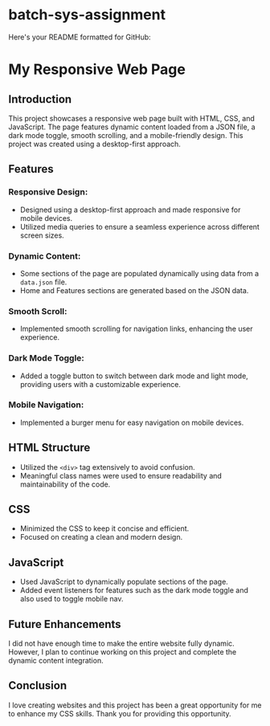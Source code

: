# batch-sys-assignment
Here's your README formatted for GitHub:

# My Responsive Web Page 

## Introduction
This project showcases a responsive web page built with HTML, CSS, and JavaScript. The page features dynamic content loaded from a JSON file, a dark mode toggle, smooth scrolling, and a mobile-friendly design. This project was created using a desktop-first approach.

## Features

### Responsive Design:
- Designed using a desktop-first approach and made responsive for mobile devices.
- Utilized media queries to ensure a seamless experience across different screen sizes.

### Dynamic Content:
- Some sections of the page are populated dynamically using data from a `data.json` file.
- Home and Features sections are generated based on the JSON data.

### Smooth Scroll:
- Implemented smooth scrolling for navigation links, enhancing the user experience.

### Dark Mode Toggle:
- Added a toggle button to switch between dark mode and light mode, providing users with a customizable experience.

### Mobile Navigation:
- Implemented a burger menu for easy navigation on mobile devices.

## HTML Structure
- Utilized the `<div>` tag extensively to avoid confusion.
- Meaningful class names were used to ensure readability and maintainability of the code.

## CSS
- Minimized the CSS to keep it concise and efficient.
- Focused on creating a clean and modern design.

## JavaScript
- Used JavaScript to dynamically populate sections of the page.
- Added event listeners for features such as the dark mode toggle and also used to toggle mobile nav.

## Future Enhancements
I did not have enough time to make the entire website fully dynamic. However, I plan to continue working on this project and complete the dynamic content integration.

## Conclusion
I love creating websites and this project has been a great opportunity for me to enhance my CSS skills. Thank you for providing this opportunity.
